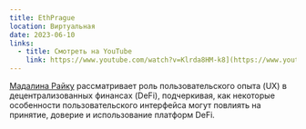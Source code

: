 ```yaml
---
title: EthPrague
location: Виртуальная
date: 2023-06-10
links:
  - title: Смотреть на YouTube
    link: https://www.youtube.com/watch?v=Klrda8HM-k8](https://www.youtube.com/watch?v=h1mlRSByh54&t=3s
---
```


<a href="https://twitter.com/made_raicu" target="_blank">Мадалина Райку</a> рассматривает роль пользовательского опыта (UX) в децентрализованных финансах (DeFi), подчеркивая, как некоторые особенности пользовательского интерфейса могут повлиять на принятие, доверие и использование платформ DeFi.
